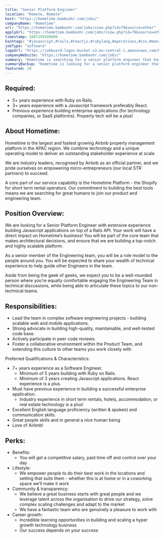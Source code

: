 ```yaml
---
title: "Senior Platform Engineer"
location: "Remote, Remote"
host: "https://hometime.bamboohr.com/jobs/"
companyName: "Hometime"
url: "https://hometime.bamboohr.com/jobs/view.php?id=79&source=other"
applyUrl: "https://hometime.bamboohr.com/jobs/view.php?id=79&source=other"
timestamp: 1607299200000
hashtags: "#javascript,#rails,#reactjs,#rubylang,#operations,#css,#management,#marketing,#office,#English"
jobType: "software"
logoUrl: "https://jobboard-logos-bucket.s3.eu-central-1.amazonaws.com/hometime"
companyWebsite: "https://hometime.bamboohr.com/jobs/"
summary: "Hometime is searching for a senior platform engineer that has 5+ years experience with Ruby on Rails."
summaryBackup: "Hometime is looking for a senior platform engineer that has experience in: #javascript, #rails, #reactjs."
featured: 20
---
```


## Required:

*   5+ years experience with Ruby on Rails.
*   3+ years experience with a Javascript framework preferably React.
*   Previous experience building enterprise applications (for technology companies, or SaaS platforms). Property tech will be a plus!

## About Hometime:

Hometime is the largest and fastest growing Airbnb property management platform in the APAC region. We combine technology and a unique operating model to deliver an outstanding stakeholder experience at scale.

We are industry leaders, recognised by Airbnb as an official partner, and we pride ourselves on empowering micro-entrepreneurs (our local STR partners) to succeed. 

A core part of our service capability is the Hometime Platform - the Shopify for short term rental operators. Our commitment to building the best tools means we are searching for great humans to join our product and engineering team.

## Position Overview:

We are looking for a Senior Platform Engineer with extensive experience building Javascript applications on top of a Rails API. Your work will have a direct impact on Hometime’s business! You will be part of the core team that makes architectural decisions, and ensure that we are building a top-notch and highly scalable platform. 

As a senior member of the Engineering team, you will be a role model to the people around you. You will be expected to share your wealth of technical experience to help guide other Engineers in the team.

Aside from being the geek of geeks, we expect you to be a well-rounded person where you’re equally comfortable engaging the Engineering Team in technical discussions, while being able to articulate these topics to our non-technical teams.

## Responsibilities: 

*   Lead the team in complex software engineering projects - building scalable web and mobile applications.
*   Strong advocate in building high-quality, maintainable, and well-tested code base.
*   Actively participate in peer code reviews.
*   Foster a collaborative environment within the Product Team, and extending this culture to other teams you work closely with

Preferred Qualifications & Characteristics:

*   7+ years experience as a Software Engineer.
    *   Minimum of 5 years building with Ruby on Rails.
    *   Minimum of 3 years creating Javascript applications. React experience is a plus.
*   Must have previous experience in building a successful enterprise application.
    *   Industry experience in short term rentals, hotels, accommodation, or real estate technology is a plus!
*   Excellent English language proficiency (written & spoken) and communication skills.
*   Great people skills and in general a nice human being
*   Love of Airbnb!

## Perks:

*   Benefits:
    *   You will get a competitive salary, paid time off and control over your day
*   Lifestyle:
    *   We empower people to do their best work in the locations and setting that suits them - whether this is at home or in a coworking space we’ll make it work
*   Community & transparency:
    *   We believe a great business starts with great people and we leverage talent across the organisation to drive our strategy, solve complex scaling challenges and adapt to the market
    *   We have a fantastic team who are genuinely a pleasure to work with
*   Career growth:
    *   Incredible learning opportunities in building and scaling a hyper growth technology business
    *   Our success depends on your success
